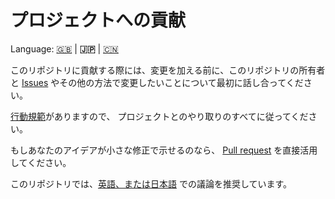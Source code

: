 # プロジェクトへの貢献

Language: [🇬🇧](./CONTRIBUTING.md) | **🇯🇵** | [🇨🇳](./CONTRIBUTING.zh.md)

このリポジトリに貢献する際には、変更を加える前に、このリポジトリの所有者と
[Issues](https://github.com/kurone-kito/setup.windows/issues)
やその他の方法で変更したいことについて最初に話し合ってください。

[行動規範](./CODE_OF_CONDUCT.ja.md)がありますので、
プロジェクトとのやり取りのすべてに従ってください。

もしあなたのアイデアが小さな修正で示せるのなら、
[Pull request](https://github.com/kurone-kito/setup.windows/pulls)
を直接活用してください。

このリポジトリでは、[英語、または日本語](https://translate.google.com/)
での議論を推奨しています。
